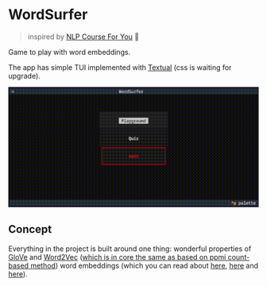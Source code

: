 # WordSurfer

> inspired by [NLP Course For You](https://lena-voita.github.io/nlp_course.html) 💜

Game to play with word embeddings.

The app has simple TUI implemented with [Textual](https://github.com/Textualize/textual) (css is waiting for upgrade). 

![demonstration of application](docs/demonstration.gif)

## Concept

Everything in the project is built around one thing: wonderful properties of [GloVe](https://aclanthology.org/D14-1162.pdf) and [Word2Vec](https://proceedings.neurips.cc/paper_files/paper/2013/file/9aa42b31882ec039965f3c4923ce901b-Paper.pdf) ([which is in core the same as based on ppmi count-based method](https://proceedings.neurips.cc/paper_files/paper/2014/file/b78666971ceae55a8e87efb7cbfd9ad4-Paper.pdf)) word embeddings (which you can read about [here](https://proceedings.neurips.cc/paper_files/paper/2018/file/b534ba68236ba543ae44b22bd110a1d6-Paper.pdf), [here](https://proceedings.mlr.press/v97/allen19a/allen19a.pdf) and [here](https://proceedings.neurips.cc/paper_files/paper/2016/file/a486cd07e4ac3d270571622f4f316ec5-Paper.pdf)).